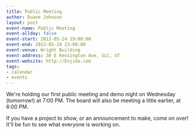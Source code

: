 ```yaml
---
title: Public Meeting
author: Duane Johnson
layout: post
event-name: Public Meeting
event-allday: false
event-start: 2013-05-24 19:00:00
event-end: 2013-05-24 23:00:00
event-venue: Wright Building
event-address: 30 E Kensington Ave, SLC, UT
event-website: http://EnjiGo.com
tags:
- calendar
- events
---
```


We're holding our first public meeting and demo night on Wednesday (tomorrow!) at 7:00 PM. The board will also be meeting a little earlier, at 6:00 PM.

If you have a project to show, or an announcement to make, come on over! It'll be fun to see what everyone is working on.

